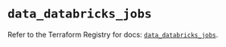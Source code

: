 # `data_databricks_jobs`

Refer to the Terraform Registry for docs: [`data_databricks_jobs`](https://registry.terraform.io/providers/databricks/databricks/1.37.0/docs/data-sources/jobs).
